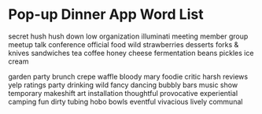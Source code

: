 # Pop-up Dinner App Word List

secret
hush hush
down low
organization
illuminati
meeting
member
group
meetup
talk
conference
official
food
wild strawberries
desserts
forks & knives
sandwiches
tea
coffee
honey
cheese
fermentation
beans
pickles
ice cream

garden party
brunch
crepe
waffle
bloody mary
foodie
critic 
harsh
reviews
yelp
ratings
party
drinking
wild
fancy
dancing
bubbly
bars
music
show
temporary
makeshift
art installation
thoughtful
provocative
experiential
camping
fun
dirty
tubing
hobo bowls
eventful
vivacious
lively
communal